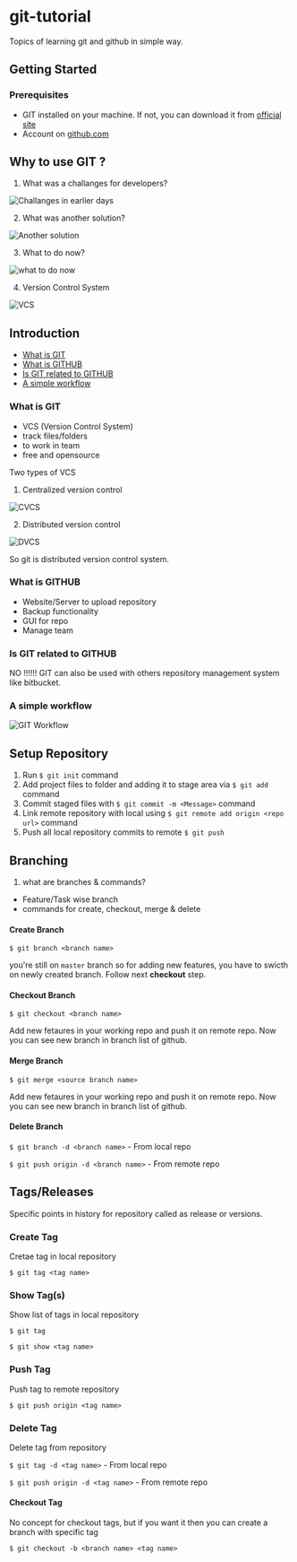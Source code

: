 # git-tutorial
Topics of learning git and github in simple way.

## Getting Started

### Prerequisites

- GIT installed on your machine. If not, you can download it from [official site](https://git-scm.com/downloads)
- Account on [github.com](https://github.com/)

## Why to use GIT ?

1. What was a challanges for developers?

![Challanges in earlier days](./images/tutorial_1.jpg)

2. What was another solution?

![Another solution](./images/tutorial_2.jpg)

3. What to do now?

![what to do now](./images/tutorial_3.jpg)

4. Version Control System

![VCS](./images/tutorial_4.jpg)

## Introduction

* [What is GIT](#what-is-git)
* [What is GITHUB](#what-is-github)
* [Is GIT related to GITHUB](#is-git-related-to-github)
* [A simple workflow](#a-simple-workflow)


### What is GIT
- VCS (Version Control System)
- track files/folders
- to work in team
- free and opensource

Two types of VCS
1. Centralized version control

![CVCS](./images/cvcs.jpg)

2. Distributed version control

![DVCS](./images/dvcs.jpg)

So git is distributed version control system.


### What is GITHUB

- Website/Server to upload repository
- Backup functionality
- GUI for repo
- Manage team

### Is GIT related to GITHUB

NO !!!!!!
GIT can also be used with others repository management system like bitbucket.

### A simple workflow

![GIT Workflow](./images/workflow.jpg)

## Setup Repository

1. Run `$ git init` command
2. Add project files to folder and adding it to stage area via `$ git add` command
3. Commit staged files with `$ git commit -m <Message>` command
4. Link remote repository with local using `$ git remote add origin <repo url>` command
5. Push all local repository commits to remote `$ git push`


## Branching

1. what are branches & commands?
- Feature/Task wise branch
- commands for create, checkout, merge & delete

#### Create Branch

`$ git branch <branch name>`

you're still on ``master`` branch so for adding new features, you have to swicth on newly created branch. Follow next **checkout** step.

#### Checkout Branch

`$ git checkout <branch name>`

Add new fetaures in your working repo and push it on remote repo. Now you can see new branch in branch list of github.

#### Merge Branch

`$ git merge <source branch name>`

Add new fetaures in your working repo and push it on remote repo. Now you can see new branch in branch list of github.

#### Delete Branch

`$ git branch -d <branch name>` - From local repo

`$ git push origin -d <branch name>` - From remote repo

## Tags/Releases

Specific points in history for repository called as release or versions.

### Create Tag

Cretae tag in local repository

`$ git tag <tag name>`

### Show Tag(s)

Show list of tags in local repository

`$ git tag`

`$ git show <tag name>`

### Push Tag

Push tag to remote repository

`$ git push origin <tag name>`

### Delete Tag

Delete tag from repository

`$ git tag -d <tag name>` - From local repo

`$ git push origin -d <tag name>` - From remote repo


#### Checkout Tag

No concept for checkout tags, but if you want it then you can create a branch with specific tag

`$ git checkout -b <branch name> <tag name>`

